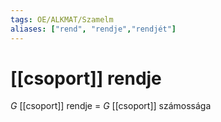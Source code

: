 ```yaml
---
tags: OE/ALKMAT/Szamelm 
aliases: ["rend", "rendje","rendjét"]
---
```

# [[csoport]] rendje
$G$ [[csoport]] rendje = $G$ [[csoport]] számossága